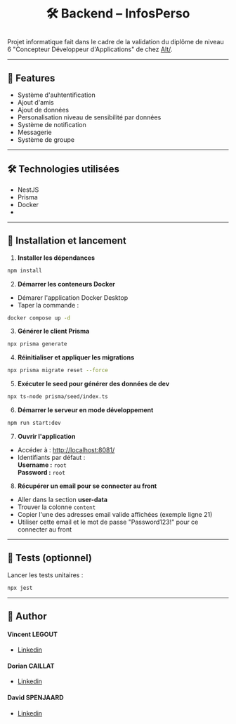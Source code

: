 # <p align="center">🛠️ Backend – InfosPerso </p>

Projet informatique fait dans le cadre de la validation du diplôme de niveau 6 "Concepteur Développeur d'Applications" de chez [Alt/](https://www.alt.bzh/).

---


## 🧐 Features    

- Système d'auhtentification
- Ajout d'amis
- Ajout de données
- Personalisation niveau de sensibilité par données
- Système de notification
- Messagerie
- Système de groupe

---

## 🛠️ Technologies utilisées

- NestJS  
- Prisma  
- Docker  
- 
- ---
        

## 🚀 Installation et lancement

1. **Installer les dépendances**
```bash
npm install
```

2. **Démarrer les conteneurs Docker**

- Démarer l'application Docker Desktop
- Taper la commande :
```bash
docker compose up -d
```

3. **Générer le client Prisma**
```bash
npx prisma generate
```

4. **Réinitialiser et appliquer les migrations**
```bash
npx prisma migrate reset --force
```

5. **Exécuter le seed pour générer des données de dev**
```bash
npx ts-node prisma/seed/index.ts
```

6. **Démarrer le serveur en mode développement**
```bash
npm run start:dev
```

7. **Ouvrir l'application**
- Accéder à : [http://localhost:8081/](http://localhost:8081/)
- Identifiants par défaut :  
  **Username :** `root`  
  **Password :** `root`

8. **Récupérer un email pour se connecter au front**
- Aller dans la section **user-data**
- Trouver la colonne `content`
- Copier l'une des adresses email valide affichées (exemple ligne 21)
- Utiliser cette email et le mot de passe "Password123!" pour ce connecter au front

---

## 🧪 Tests (optionnel)
Lancer les tests unitaires :
```bash
npx jest
```


---


## 🙇 Author
#### Vincent LEGOUT
- [Linkedin](https://www.linkedin.com/in/vincent-legout-7a902b211/)
#### Dorian CAILLAT
- [Linkedin](https://www.linkedin.com/in/dorian-caillat-658723310/)
#### David SPENJAARD
- [Linkedin](https://www.linkedin.com/in/david-spanjaard-383246b0/)
        
